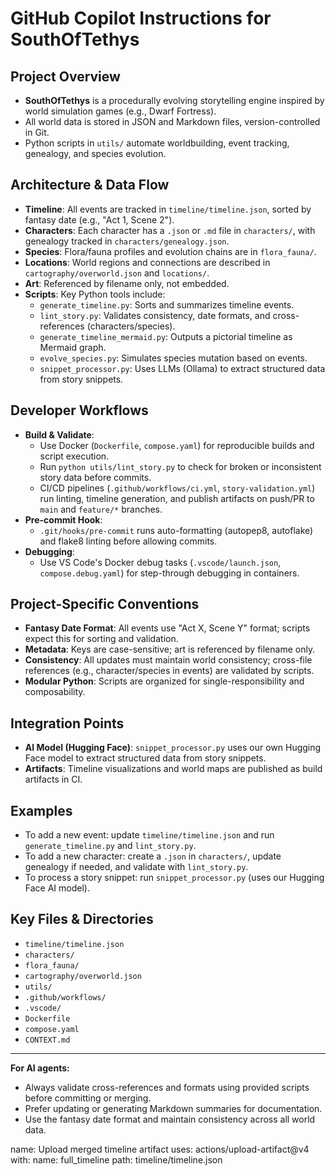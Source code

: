 # GitHub Copilot Instructions for SouthOfTethys

## Project Overview
- **SouthOfTethys** is a procedurally evolving storytelling engine inspired by world simulation games (e.g., Dwarf Fortress).
- All world data is stored in JSON and Markdown files, version-controlled in Git.
- Python scripts in `utils/` automate worldbuilding, event tracking, genealogy, and species evolution.

## Architecture & Data Flow
- **Timeline**: All events are tracked in `timeline/timeline.json`, sorted by fantasy date (e.g., "Act 1, Scene 2").
- **Characters**: Each character has a `.json` or `.md` file in `characters/`, with genealogy tracked in `characters/genealogy.json`.
- **Species**: Flora/fauna profiles and evolution chains are in `flora_fauna/`.
- **Locations**: World regions and connections are described in `cartography/overworld.json` and `locations/`.
- **Art**: Referenced by filename only, not embedded.
- **Scripts**: Key Python tools include:
  - `generate_timeline.py`: Sorts and summarizes timeline events.
  - `lint_story.py`: Validates consistency, date formats, and cross-references (characters/species).
  - `generate_timeline_mermaid.py`: Outputs a pictorial timeline as Mermaid graph.
  - `evolve_species.py`: Simulates species mutation based on events.
  - `snippet_processor.py`: Uses LLMs (Ollama) to extract structured data from story snippets.

## Developer Workflows
- **Build & Validate**:
  - Use Docker (`Dockerfile`, `compose.yaml`) for reproducible builds and script execution.
  - Run `python utils/lint_story.py` to check for broken or inconsistent story data before commits.
  - CI/CD pipelines (`.github/workflows/ci.yml`, `story-validation.yml`) run linting, timeline generation, and publish artifacts on push/PR to `main` and `feature/*` branches.
- **Pre-commit Hook**:
  - `.git/hooks/pre-commit` runs auto-formatting (autopep8, autoflake) and flake8 linting before allowing commits.
- **Debugging**:
  - Use VS Code's Docker debug tasks (`.vscode/launch.json`, `compose.debug.yaml`) for step-through debugging in containers.

## Project-Specific Conventions
- **Fantasy Date Format**: All events use "Act X, Scene Y" format; scripts expect this for sorting and validation.
- **Metadata**: Keys are case-sensitive; art is referenced by filename only.
- **Consistency**: All updates must maintain world consistency; cross-file references (e.g., character/species in events) are validated by scripts.
- **Modular Python**: Scripts are organized for single-responsibility and composability.

## Integration Points
- **AI Model (Hugging Face)**: `snippet_processor.py` uses our own Hugging Face model to extract structured data from story snippets.
- **Artifacts**: Timeline visualizations and world maps are published as build artifacts in CI.

## Examples
- To add a new event: update `timeline/timeline.json` and run `generate_timeline.py` and `lint_story.py`.
- To add a new character: create a `.json` in `characters/`, update genealogy if needed, and validate with `lint_story.py`.
- To process a story snippet: run `snippet_processor.py` (uses our Hugging Face AI model).

## Key Files & Directories
- `timeline/timeline.json`
- `characters/`
- `flora_fauna/`
- `cartography/overworld.json`
- `utils/`
- `.github/workflows/`
- `.vscode/`
- `Dockerfile`
- `compose.yaml`
- `CONTEXT.md`
---
**For AI agents:**
- Always validate cross-references and formats using provided scripts before committing or merging.
- Prefer updating or generating Markdown summaries for documentation.
- Use the fantasy date format and maintain consistency across all world data.

name: Upload merged timeline artifact
uses: actions/upload-artifact@v4
with:
  name: full_timeline
  path: timeline/timeline.json

